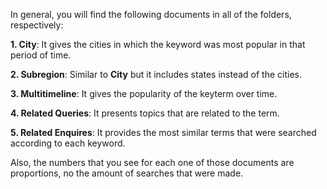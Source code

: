 In general, you will find the following documents in all of the folders, respectively:

 **1. City**: It gives the cities in which the keyword was most popular in that period of time. 

 **2. Subregion**: Similar to **City** but it includes states instead of the cities. 

 **3. Multitimeline**: It gives the popularity of the keyterm over time.  

 **4. Related Queries**: It presents topics that are related to the term.

 **5. Related Enquires**: It provides the most similar terms that were searched according to each keyword. 
  
Also, the numbers that you see for each one of those documents are proportions, no the amount of searches that were made. 
